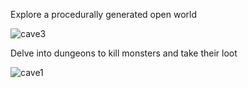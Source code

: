 Explore a procedurally generated open world

![cave3](https://github.com/Nathanialw/RPG/assets/52517284/3e88c17e-85b5-42de-9506-001b6862af1e)

Delve into dungeons to kill monsters and take their loot

![cave1](https://github.com/Nathanialw/RPG/assets/52517284/f5e9c38a-0c3e-47e8-9006-6bf6dec8d94f)
